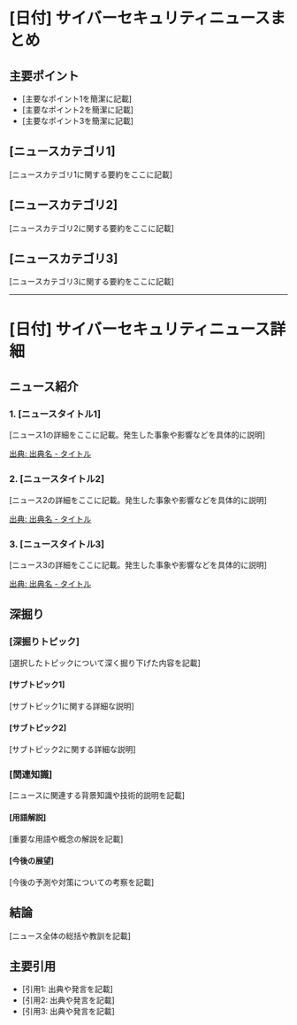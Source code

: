 # [日付] サイバーセキュリティニュースまとめ

## 主要ポイント

* [主要なポイント1を簡潔に記載]
* [主要なポイント2を簡潔に記載]
* [主要なポイント3を簡潔に記載]

## [ニュースカテゴリ1]

[ニュースカテゴリ1に関する要約をここに記載]

## [ニュースカテゴリ2]

[ニュースカテゴリ2に関する要約をここに記載]

## [ニュースカテゴリ3]

[ニュースカテゴリ3に関する要約をここに記載]

---

# [日付] サイバーセキュリティニュース詳細

## ニュース紹介

### 1. [ニュースタイトル1]

[ニュース1の詳細をここに記載。発生した事象や影響などを具体的に説明]

[出典: 出典名 - タイトル](URL)

### 2. [ニュースタイトル2]

[ニュース2の詳細をここに記載。発生した事象や影響などを具体的に説明]

[出典: 出典名 - タイトル](URL)

### 3. [ニュースタイトル3]

[ニュース3の詳細をここに記載。発生した事象や影響などを具体的に説明]

[出典: 出典名 - タイトル](URL)

## 深掘り

### [深掘りトピック]

[選択したトピックについて深く掘り下げた内容を記載]

#### [サブトピック1]

[サブトピック1に関する詳細な説明]

#### [サブトピック2]

[サブトピック2に関する詳細な説明]

### [関連知識]

[ニュースに関連する背景知識や技術的説明を記載]

#### [用語解説]

[重要な用語や概念の解説を記載]

#### [今後の展望]

[今後の予測や対策についての考察を記載]

## 結論

[ニュース全体の総括や教訓を記載]

## 主要引用

* [引用1: 出典や発言を記載]
* [引用2: 出典や発言を記載]
* [引用3: 出典や発言を記載]

